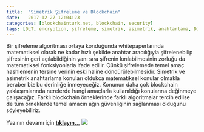 ```yaml
---
title:  "Simetrik Şifreleme ve Blockchain"
date:   2017-12-27 12:04:23
categories: [blockchainturk.net, blockchain, security]
tags: [DLT, encryption, şifreleme, simetrik, asimetrik, anahtarlama, Distributed, Legder, Blockchain, Bitcoin, Block, Mehmet Cem Yücel, Mehmet, Cem, Yucel, Yücel, blockchainturk, blockchainturk.net]
---
```


Bir şifreleme algoritması ortaya konduğunda whitepaperlarında matematiksel olarak ne kadar hızlı şekilde anahtar aracılığıyla şifrelenebilip şifresinin geri açılabildiğinin yanı sıra şifrenin kırılabilmesinin zorluğu da matematiksel fonksiyonlarla ifade edilir. Çünkü şifrelemede temel amaç hashlemenin tersine verinin eski haline döndürülebilmesidir. Simetrik ve asimetrik anahtarlama konuları oldukça matematiksel konular olmakla beraber biz bu derinliğe inmeyeceğiz. Konunun daha çok blockchain yaklaşımlarında nerelerde hangi amaçlarla kullanıldığı konularına değinmeye çalışacağız. Farklı blockchain örneklerinde farklı algoritmalar tercih edilse de tüm örneklerde temel amacın ağın güvenliğinin sağlanması olduğunu söyleyebiliriz.

Yazının devamı için
<a style="font-weight:bold" href="https://medium.com/blockchainturk/980c1cbd7a12?utm_source=mehmetcemyucel.com&utm_medium=refferal&utm_campaign=blog" target="_blank">tıklayın...</a>
![](https://cdn-images-1.medium.com/max/800/1*kQJWhkNIuQ-kWnV1LGUm6w.jpeg)